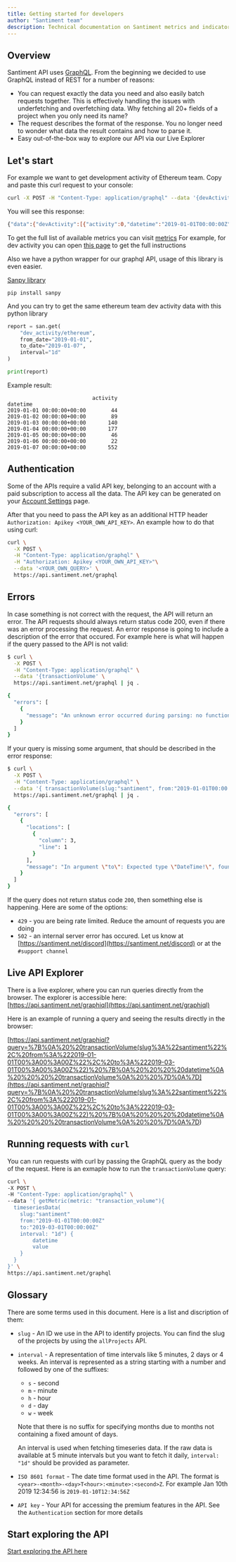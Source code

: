 ```yaml
---
title: Getting started for developers
author: "Santiment team"
description: Technical documentation on Santiment metrics and indicators. Understand the calculations, logic and algorithms behind our metrics - many of them custom-built by the Santiment team.
---
```


## Overview

Santiment API uses [GraphQL](https://graphql.org). From the beginning we decided
to use GraphQL instead of REST for a number of reasons:

- You can request exactly the data you need and also easily batch requests together.
  This is effectively handling the issues with underfetching and overfetching data. Why
  fetching all 20+ fields of a project when you only need its name?
- The request describes the format of the response. You no longer need
  to wonder what data the result contains and how to parse it.
- Easy out-of-the-box way to explore our API via our Live Explorer

## Let's start
For example we want to get development activity of Ethereum team.
Copy and paste this curl request to your console:

```bash
curl -X POST -H "Content-Type: application/graphql" --data '{devActivity(from: "2019-01-01T00:00:00Z", interval: "1d", slug: "ethereum", to: "2019-01-07T00:00:00Z") { activity datetime }}' https://api.santiment.net/graphql
```

You will see this response:

```bash
{"data":{"devActivity":[{"activity":0,"datetime":"2019-01-01T00:00:00Z"},{"activity":6,"datetime":"2019-01-02T00:00:00Z"},{"activity":0,"datetime":"2019-01-03T00:00:00Z"},{"activity":4,"datetime":"2019-01-04T00:00:00Z"},{"activity":0,"datetime":"2019-01-05T00:00:00Z"},{"activity":0,"datetime":"2019-01-06T00:00:00Z"}]}}
```

To get the full list of available metrics you can visit [metrics](https://academy.santiment.net/metrics/)
For example, for dev activity you can open [this
page](https://academy.santiment.net/metrics/developer-activity/) to get the full instructions

Also we have a python wrapper for our graphql API, usage of this library is even
easier.

[Sanpy library](https://github.com/santiment/sanpy)

```
pip install sanpy
```

And you can try to get the same ethereum team dev activity data with this python library

```python
report = san.get(
    "dev_activity/ethereum",
    from_date="2019-01-01",
    to_date="2019-01-07",
    interval="1d"
)

print(report)
```

Example result:

```
                           activity
datetime
2019-01-01 00:00:00+00:00        44
2019-01-02 00:00:00+00:00        89
2019-01-03 00:00:00+00:00       140
2019-01-04 00:00:00+00:00       177
2019-01-05 00:00:00+00:00        46
2019-01-06 00:00:00+00:00        22
2019-01-07 00:00:00+00:00       552
```

## Authentication

Some of the APIs require a valid API key, belonging to an account with a
paid subscription to access all the data. The API key can be generated on your
[Account Settings](https://app.santiment.net/account#api-keys) page.

After that you need to pass the API key as an additional HTTP header
`Authorization: Apikey <YOUR_OWN_API_KEY>`. An example how to do that using curl:

```bash
curl \
  -X POST \
  -H "Content-Type: application/graphql" \
  -H "Authorization: Apikey <YOUR_OWN_API_KEY>"\
  --data '<YOUR_OWN_QUERY>' \
  https://api.santiment.net/graphql
```

## Errors

In case something is not correct with the request, the API will return an error. The API
requests should always return status code 200, even if there was an error processing the
request. An error response is going to include a description of the error that occured.
For example here is what will happen if the query passed to the API is not valid:

```bash
$ curl \
  -X POST \
  -H "Content-Type: application/graphql" \
  --data '{transactionVolume' \
  https://api.santiment.net/graphql | jq .

{
  "errors": [
    {
      "message": "An unknown error occurred during parsing: no function clause matching in Absinthe.Phase.Parse.format_raw_parse_error/1"
    }
  ]
}
```

If your query is missing some argument, that should be described in the error response:

```bash
$ curl \
  -X POST \
  -H "Content-Type: application/graphql" \
  --data '{ transactionVolume(slug:"santiment", from:"2019-01-01T00:00:00Z") { datetime transactionVolume }}' \
  https://api.santiment.net/graphql | jq .

{
  "errors": [
    {
      "locations": [
        {
          "column": 3,
          "line": 1
        }
      ],
      "message": "In argument \"to\": Expected type \"DateTime!\", found null."
    }
  ]
}
```

If the query does not return status code `200`, then something else is happening. Here are some of the options:

- `429` - you are being rate limited. Reduce the amount of requests you are doing
- `502` - an internal server error has occured. Let us know at [https://santiment.net/discord](https://santiment.net/discord)
  or at the `#support channel`

## Live API Explorer

There is a live explorer, where you can run queries directly from the browser. The
explorer is accessible here: [https://api.santiment.net/graphiql](https://api.santiment.net/graphiql)

Here is an example of running a query and seeing the results directly in the browser:

[https://api.santiment.net/graphiql?query=%7B%0A%20%20transactionVolume(slug%3A%22santiment%22%2C%20from%3A%222019-01-01T00%3A00%3A00Z%22%2C%20to%3A%222019-03-01T00%3A00%3A00Z%22)%20%7B%0A%20%20%20%20datetime%0A%20%20%20%20transactionVolume%0A%20%20%7D%0A%7D](<https://api.santiment.net/graphiql?query=%7B%0A%20%20transactionVolume(slug%3A%22santiment%22%2C%20from%3A%222019-01-01T00%3A00%3A00Z%22%2C%20to%3A%222019-03-01T00%3A00%3A00Z%22)%20%7B%0A%20%20%20%20datetime%0A%20%20%20%20transactionVolume%0A%20%20%7D%0A%7D>)

## Running requests with `curl`

You can run requests with curl by passing the GraphQL query as the body of the request. Here is an exmaple how to run the `transactionVolume` query:

```bash
curl \
-X POST \
-H "Content-Type: application/graphql" \
--data '{ getMetric(metric: "transaction_volume"){
  timeseriesData(
    slug:"santiment"
    from:"2019-01-01T00:00:00Z"
    to:"2019-03-01T00:00:00Z"
    interval: "1d") {
        datetime
        value
    }
  }
}' \
https://api.santiment.net/graphql
```

## Glossary

There are some terms used in this document. Here is a list and discription of them:

- `slug` - An ID we use in the API to identify projects. You can find the slug
  of the projects by using the `allProjects` API.
- `interval` - A representation of time intervals like 5 minutes, 2 days or 4 weeks.
  An interval is represented as a string starting with a number and followed by one of the suffixes:

  - `s` - second
  - `m` - minute
  - `h` - hour
  - `d` - day
  - `w` - week

  Note that there is no suffix for specifying months due to months not containing a fixed amount of days.

  An interval is used when fetching timeseries data. If the raw data is
  available at 5 minute intervals but you want to fetch it daily, `interval: "1d"`
  should be provided as parameter.

- `ISO 8601 format` - The date time format used in the API. The format is `<year>-<month>-<day>T<hour>:<minute>:<second>Z`.
  For example Jan 10th 2019 12:34:56 is `2019-01-10T12:34:56Z`
- `API key` - Your API for accessing the premium features in the API. See the `Authentication` section for more details

## Start exploring the API

[Start exploring the API here](/sanapi/exploring/)

